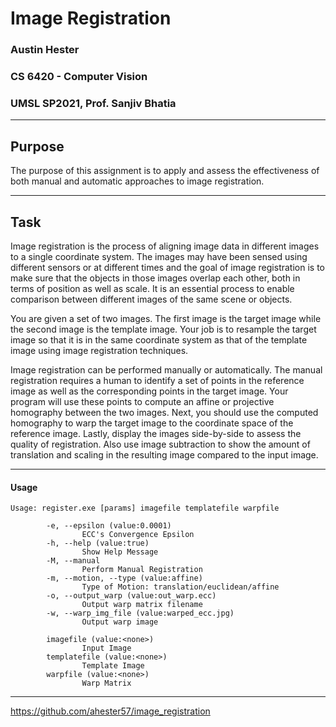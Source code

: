 # Image Registration
### Austin Hester
### CS 6420 - Computer Vision
### UMSL SP2021, Prof. Sanjiv Bhatia

----
## Purpose

The purpose of this assignment is to apply and assess the effectiveness of both manual and automatic approaches to image
registration.

----

## Task

Image registration is the process of aligning image data in different images to a single coordinate system. The images may
have been sensed using different sensors or at different times and the goal of image registration is to make sure that the objects
in those images overlap each other, both in terms of position as well as scale. It is an essential process to enable comparison
between different images of the same scene or objects.

You are given a set of two images. The first image is the target image while the second image is the template image. Your job
is to resample the target image so that it is in the same coordinate system as that of the template image using image registration
techniques.

Image registration can be performed manually or automatically. The manual registration requires a human to identify a set of
points in the reference image as well as the corresponding points in the target image. Your program will use these points to
compute an affine or projective homography between the two images. Next, you should use the computed homography to warp
the target image to the coordinate space of the reference image. Lastly, display the images side-by-side to assess the quality of
registration. Also use image subtraction to show the amount of translation and scaling in the resulting image compared to the
input image.

----

#### Usage

```
Usage: register.exe [params] imagefile templatefile warpfile

        -e, --epsilon (value:0.0001)
                ECC's Convergence Epsilon
        -h, --help (value:true)
                Show Help Message
        -M, --manual
                Perform Manual Registration
        -m, --motion, --type (value:affine)
                Type of Motion: translation/euclidean/affine
        -o, --output_warp (value:out_warp.ecc)
                Output warp matrix filename
        -w, --warp_img_file (value:warped_ecc.jpg)
                Output warp image

        imagefile (value:<none>)
                Input Image
        templatefile (value:<none>)
                Template Image
        warpfile (value:<none>)
                Warp Matrix

```

----

https://github.com/ahester57/image_registration
